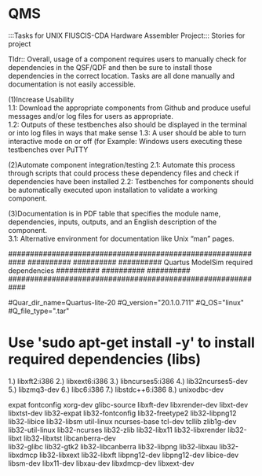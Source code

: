 # QMS

:::Tasks for UNIX FIUSCIS-CDA Hardware Assembler Project:::
Stories for project

Tldr::  Overall, usage of a component requires users to manually check for dependencies in the QSF/QDF and then be sure to install those dependencies in the correct location.  Tasks are all done manually and documentation is not easily accessible.

(1)Increase Usability      
1.1:  Download the appropriate components from Github and produce useful messages and/or log files for users as appropriate.  
1.2:  Outputs of these testbenches also should be displayed in the terminal or into log files in ways that make sense
1.3:  A user should be able to turn interactive mode on or off (for
Example:  Windows users executing these testbenches over PuTTY

(2)Automate component integration/testing
2.1:  Automate this process through scripts that could process these dependency files and check if dependencies have been installed
2.2:  Testbenches for components should be automatically executed upon installation to validate a working component.

(3)Documentation is in PDF table that specifies the module name, dependencies, inputs, outputs, and an English description of the component.  
3.1:  Alternative environment for documentation like Unix “man” pages.



############################################################
##########                                        ##########
########## Quartus ModelSim required dependencies ##########
##########                                        ##########
############################################################

#Quar_dir_name=Quartus-lite-20
#Q_version="20.1.0.711"
#Q_OS="linux"
#Q_file_type=".tar"
# Use 'sudo apt-get install -y' to install required dependencies (libs)
1.) libxft2:i386
2.) libxext6:i386
3.) libncurses5:i386
4.) lib32ncurses5-dev
5.) libzmq3-dev
6.) libc6:i386
7.) libstdc++6:i386
8.) unixodbc-dev

expat fontconfig xorg-dev glibc-source
libxft-dev libxrender-dev libxt-dev libxtst-dev
lib32-expat lib32-fontconfig lib32-freetype2
lib32-libpng12 lib32-libice lib32-libsm
util-linux ncurses-base tcl-dev tcllib zlib1g-dev
lib32-util-linux lib32-ncurses lib32-zlib lib32-libx11
lib32-libxrender lib32-libxt lib32-libxtst libcanberra-dev  
lib32-glibc lib32-gtk2 lib32-libcanberra lib32-libpng
lib32-libxau lib32-libxdmcp lib32-libxext lib32-libxft
libpng12-dev libpng12-dev libice-dev libsm-dev
libx11-dev libxau-dev libxdmcp-dev libxext-dev

